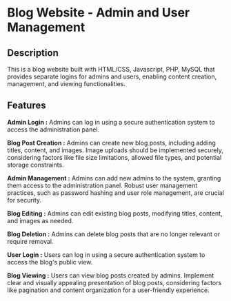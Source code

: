 # Blog Website - Admin and User Management

## Description

This is a blog website built with HTML/CSS, Javascript, PHP, MySQL that provides separate logins for admins and users, enabling content creation, management, and viewing functionalities.

## Features

**Admin Login :** Admins can log in using a secure authentication system to access the administration panel.

**Blog Post Creation :** Admins can create new blog posts, including adding titles, content, and images. Image uploads should be implemented securely, considering factors like file size limitations, allowed file types, and potential storage constraints.

**Admin Management :** Admins can add new admins to the system, granting them access to the administration panel. Robust user management practices, such as password hashing and user role management, are crucial for security.

**Blog Editing :** Admins can edit existing blog posts, modifying titles, content, and images as needed.

**Blog Deletion :** Admins can delete blog posts that are no longer relevant or require removal.

**User Login :** Users can log in using a secure authentication system to access the blog's public view.

**Blog Viewing :** Users can view blog posts created by admins. Implement clear and visually appealing presentation of blog posts, considering factors like pagination and content organization for a user-friendly experience.
